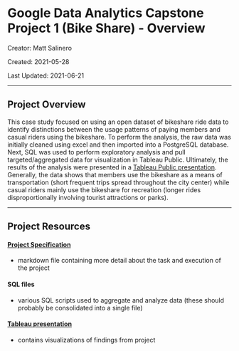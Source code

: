 # Google Data Analytics Capstone Project 1 (Bike Share) - Overview

Creator: Matt Salinero

Created: 2021-05-28

Last Updated: 2021-06-21

---
## Project Overview

This case study focused on using an open dataset of bikeshare ride data to identify distinctions between the usage patterns of paying members and casual riders using the bikeshare. To perform the analysis, the raw data was initially cleaned using excel and then imported into a PostgreSQL database. Next, SQL was used to perform exploratory analysis and pull targeted/aggregated data for visualization in Tableau Public. Ultimately, the results of the analysis were presented in a [Tableau Public presentation](https://public.tableau.com/shared/DW443RHCY?:display_count=n&:origin=viz_share_link). Generally, the data shows that members use the bikeshare as a means of transportation (short frequent trips spread throughout the city center) while casual riders mainly use the bikeshare for recreation (longer rides disproportionally involving tourist attractions or parks).

---
## Project Resources

#### [Project Specification](bike_share_spec.md)
- markdown file containing more detail about the task and execution of the project

#### SQL files
- various SQL scripts used to aggregate and analyze data (these should probably be consolidated into a single file)

#### [Tableau presentation](https://public.tableau.com/shared/DW443RHCY?:display_count=n&:origin=viz_share_link)
- contains visualizations of findings from project
